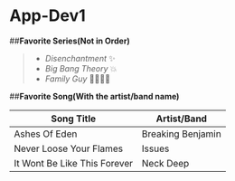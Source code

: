 # App-Dev1
##**Favorite Series(Not in Order)**

> - *Disenchantment* ✨
> - *Big Bang Theory* 💥
> - *Family Guy* 👨‍👩‍👧‍👦

##**Favorite Song(With the artist/band name)**

| Song Title                         | Artist/Band       |
| ---------------------------------- | ----------------- |
| Ashes Of Eden                      | Breaking Benjamin |
| Never Loose Your Flames            | Issues            |
| It Wont Be Like This Forever       | Neck Deep         |

 
